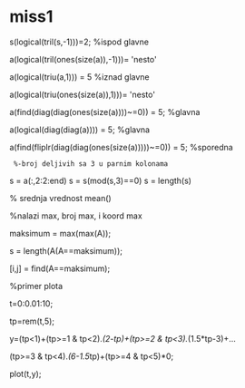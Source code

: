 # miss1



   s(logical(tril(s,-1)))=2; %ispod glavne 
   
   a(logical(tril(ones(size(a)),-1)))= 'nesto' 
   
   a(logical(triu(a,1))) = 5 %iznad glavne
   
   a(logical(triu(ones(size(a)),1)))= 'nesto' 
   
   a(find(diag(diag(ones(size(a))))~=0)) = 5; %glavna
   
   a(logical(diag(diag(a)))) = 5; %glavna
   
   a(find(fliplr(diag(diag(ones(size(a)))))~=0)) = 5; %sporedna
   
     %-broj deljivih sa 3 u parnim kolonama

   s = a(:,2:2:end)
   s = s(mod(s,3)==0)
   s = length(s)
   
   % srednja vrednost mean()
   
   
   %nalazi max, broj max, i koord max
   
maksimum = max(max(A));

s = length(A(A==maksimum));

[i,j] = find(A==maksimum);
   
   
   %primer plota 
   
   t=0:0.01:10;
   
  tp=rem(t,5);
  
  y=(tp<1)+(tp>=1 & tp<2).*(2-tp)+(tp>=2 & tp<3).*(1.5*tp-3)+...
  
  (tp>=3 & tp<4).*(6-1.5*tp)+(tp>=4 & tp<5)*0;
  
  plot(t,y);
  
  
  
  
